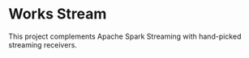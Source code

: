 # Works Stream

This project complements Apache Spark Streaming with hand-picked streaming receivers.